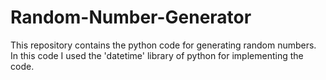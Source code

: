 # Random-Number-Generator

This repository contains the python code for generating random numbers.
In this code I used the 'datetime' library of python for implementing the code.
